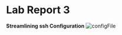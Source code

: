 # Lab Report 3

**Streamlining ssh Configuration**
![configFile](https://user-images.githubusercontent.com/103210217/167227157-9e15c0d1-ac8e-4a21-af72-7c5c433c934a.png)
